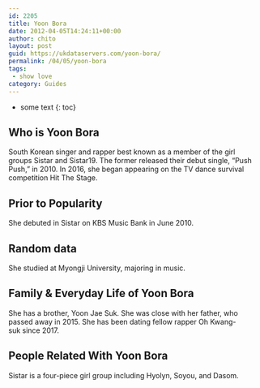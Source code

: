 ```yaml
---
id: 2205
title: Yoon Bora
date: 2012-04-05T14:24:11+00:00
author: chito
layout: post
guid: https://ukdataservers.com/yoon-bora/
permalink: /04/05/yoon-bora
tags:
 - show love
category: Guides
---
```


* some text
{: toc}
          
          
## Who is  Yoon Bora
                  
                  
                  
South Korean singer and rapper best known as a member of the girl groups Sistar and Sistar19. The former released their debut single, &#8220;Push Push,&#8221; in 2010. In 2016, she began appearing on the TV dance survival competition Hit The Stage. 
                  
                
                
                
## Prior to Popularity 
                  
                  
                  
She debuted in Sistar on KBS Music Bank in June 2010.
                  
                
                
                
## Random data 
                  
                  
                  
She studied at Myongji University, majoring in music.
                  
                
                
                
## Family & Everyday Life of Yoon Bora
                  
                  
                  
She has a brother, Yoon Jae Suk. She was close with her father, who passed away in 2015. She has been dating fellow rapper Oh Kwang-suk since 2017.
                  
                
                
                
## People Related With  Yoon Bora
                  
                  
                  
Sistar is a four-piece girl group including Hyolyn, Soyou, and Dasom.
                  
                
              
            
          
          
          
    
    
  
